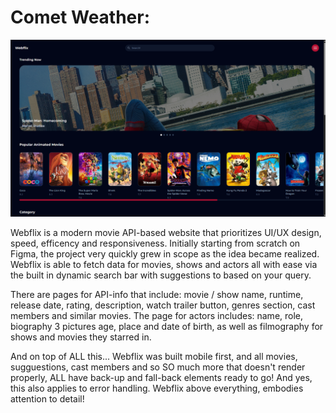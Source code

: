 # Comet Weather:
![1917x1080](src/assets/webflixDesktop.png)

Webflix is a modern movie API-based website that prioritizes UI/UX design, speed, efficency and responsiveness. Initially starting from scratch on Figma, the project very quickly grew in scope as the idea became realized. Webflix is able to fetch data for movies, shows and actors all with ease via the built in dynamic search bar with suggestions to based on your query.

There are pages for API-info that include: movie / show name, runtime, release date, rating, description, watch trailer button, genres section, cast members and similar movies. The page for actors includes: name, role, biography 3 pictures age, place and date of birth, as well as filmography for shows and movies they starred in. 

And on top of ALL this... Webflix was built mobile first, and all movies, sugguestions, cast members and so SO much more that doesn't render properly, ALL have back-up and fall-back elements ready to go! And yes, this also applies to error handling. Webflix above everything, embodies attention to detail! 
